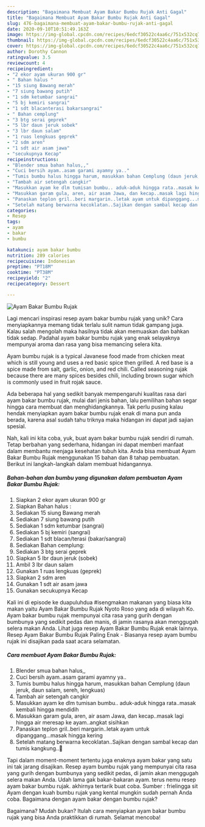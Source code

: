 ```yaml
---
description: "Bagaimana Membuat Ayam Bakar Bumbu Rujak Anti Gagal"
title: "Bagaimana Membuat Ayam Bakar Bumbu Rujak Anti Gagal"
slug: 476-bagaimana-membuat-ayam-bakar-bumbu-rujak-anti-gagal
date: 2020-09-10T10:51:49.163Z
image: https://img-global.cpcdn.com/recipes/6edcf30522c4aa6c/751x532cq70/ayam-bakar-bumbu-rujak-foto-resep-utama.jpg
thumbnail: https://img-global.cpcdn.com/recipes/6edcf30522c4aa6c/751x532cq70/ayam-bakar-bumbu-rujak-foto-resep-utama.jpg
cover: https://img-global.cpcdn.com/recipes/6edcf30522c4aa6c/751x532cq70/ayam-bakar-bumbu-rujak-foto-resep-utama.jpg
author: Dorothy Cannon
ratingvalue: 3.5
reviewcount: 4
recipeingredient:
- "2 ekor ayam ukuran 900 gr"
- " Bahan halus "
- "15 siung Bawang merah"
- "7 siung bawang putih"
- "1 sdm ketumbar sangrai"
- "5 bj kemiri sangrai"
- "1 sdt blacanterasi bakarsangrai"
- " Bahan cemplung"
- "3 btg serai geprek"
- "5 lbr daun jeruk sobek"
- "3 lbr daun salam"
- "1 ruas lengkuas geprek"
- "2 sdm aren"
- "1 sdt air asam jawa"
- "secukupnya Kecap"
recipeinstructions:
- "Blender smua bahan halus,,"
- "Cuci bersih ayam..asam garami ayamny ya.."
- "Tumis bumbu halus hingga harum, masukkan bahan Cemplung (daun jeruk, daun salam, sereh, lengkuas)"
- "Tambah air setengah cangkir"
- "Masukkan ayam ke dlm tumisan bumbu.. aduk-aduk hingga rata..masak kembali hingga mendidih"
- "Masukkan garam gula, aren, air asam Jawa, dan kecap..masak lagi hingga air meresap ke ayam..angkat sisihkan"
- "Panaskan teplon gril..beri margarin..letak ayam untuk dipanggang...masak hingga kering"
- "Setelah matang berwarna kecoklatan..Sajikan dengan sambal kecap dan tumis kangkung..🥰"
categories:
- Resep
tags:
- ayam
- bakar
- bumbu

katakunci: ayam bakar bumbu 
nutrition: 289 calories
recipecuisine: Indonesian
preptime: "PT18M"
cooktime: "PT38M"
recipeyield: "2"
recipecategory: Dessert

---
```



![Ayam Bakar Bumbu Rujak](https://img-global.cpcdn.com/recipes/6edcf30522c4aa6c/751x532cq70/ayam-bakar-bumbu-rujak-foto-resep-utama.jpg)

Lagi mencari inspirasi resep ayam bakar bumbu rujak yang unik? Cara menyiapkannya memang tidak terlalu sulit namun tidak gampang juga. Kalau salah mengolah maka hasilnya tidak akan memuaskan dan bahkan tidak sedap. Padahal ayam bakar bumbu rujak yang enak selayaknya mempunyai aroma dan rasa yang bisa memancing selera kita.

Ayam bumbu rujak is a typical Javanese food made from chicken meat which is still young and uses a red basic spice then grilled. A red base is a spice made from salt, garlic, onion, and red chili. Called seasoning rujak because there are many spices besides chili, including brown sugar which is commonly used in fruit rojak sauce.

Ada beberapa hal yang sedikit banyak mempengaruhi kualitas rasa dari ayam bakar bumbu rujak, mulai dari jenis bahan, lalu pemilihan bahan segar hingga cara membuat dan menghidangkannya. Tak perlu pusing kalau hendak menyiapkan ayam bakar bumbu rujak enak di mana pun anda berada, karena asal sudah tahu triknya maka hidangan ini dapat jadi sajian spesial.


Nah, kali ini kita coba, yuk, buat ayam bakar bumbu rujak sendiri di rumah. Tetap berbahan yang sederhana, hidangan ini dapat memberi manfaat dalam membantu menjaga kesehatan tubuh kita. Anda bisa membuat Ayam Bakar Bumbu Rujak menggunakan 15 bahan dan 8 tahap pembuatan. Berikut ini langkah-langkah dalam membuat hidangannya.

<!--inarticleads1-->

##### Bahan-bahan dan bumbu yang digunakan dalam pembuatan Ayam Bakar Bumbu Rujak:

1. Siapkan 2 ekor ayam ukuran 900 gr
1. Siapkan  Bahan halus :
1. Sediakan 15 siung Bawang merah
1. Sediakan 7 siung bawang putih
1. Sediakan 1 sdm ketumbar (sangrai)
1. Sediakan 5 bj kemiri (sangrai)
1. Sediakan 1 sdt blacan/terasi (bakar/sangrai)
1. Sediakan  Bahan cemplung:
1. Sediakan 3 btg serai geprek
1. Siapkan 5 lbr daun jeruk (sobek)
1. Ambil 3 lbr daun salam
1. Gunakan 1 ruas lengkuas (geprek)
1. Siapkan 2 sdm aren
1. Gunakan 1 sdt air asam jawa
1. Gunakan secukupnya Kecap


Kali ini di episode ke duapuluhdua #isengmakan makanan yang biasa kita makan yaitu Ayam Bakar Bumbu Rujak Nyoto Roso yang ada di wilayah Ko. Ayam bakar bumbu rujak mempunyai cita rasa yang gurih dengan bumbunya yang sedikit pedas dan manis, di jamin rasanya akan menggugah selera makan Anda. Lihat juga resep Ayam Bakar Bumbu Rujak enak lainnya. Resep Ayam Bakar Bumbu Rujak Paling Enak - Biasanya resep ayam bumbu rujak ini disajikan pada saat acara selamatan. 

<!--inarticleads2-->

##### Cara membuat Ayam Bakar Bumbu Rujak:

1. Blender smua bahan halus,,
1. Cuci bersih ayam..asam garami ayamny ya..
1. Tumis bumbu halus hingga harum, masukkan bahan Cemplung (daun jeruk, daun salam, sereh, lengkuas)
1. Tambah air setengah cangkir
1. Masukkan ayam ke dlm tumisan bumbu.. aduk-aduk hingga rata..masak kembali hingga mendidih
1. Masukkan garam gula, aren, air asam Jawa, dan kecap..masak lagi hingga air meresap ke ayam..angkat sisihkan
1. Panaskan teplon gril..beri margarin..letak ayam untuk dipanggang...masak hingga kering
1. Setelah matang berwarna kecoklatan..Sajikan dengan sambal kecap dan tumis kangkung..🥰


Tapi dalam moment-moment tertentu juga enaknya ayam bakar yang satu ini tak jarang disajikan. Resep ayam bumbu rujak yang mempunyai cita rasa yang gurih dengan bumbunya yang sedikit pedas, di jamin akan menggugah selera makan Anda. Udah lama gak bakar-bakaran ayam. terus nemu resep ayam bakar bumbu rujak. akhirnya tertarik buat coba. Sumber : frielingga sit Ayam dengan kuah bumbu rujak yang kental mungkin sudah pernah Anda coba. Bagaimana dengan ayam bakar dengan bumbu rujak? 

Bagaimana? Mudah bukan? Itulah cara menyiapkan ayam bakar bumbu rujak yang bisa Anda praktikkan di rumah. Selamat mencoba!
